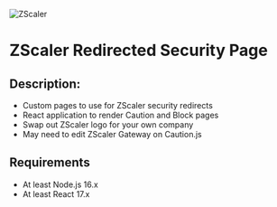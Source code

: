 ![ZScaler](https://upload.wikimedia.org/wikipedia/en/thumb/f/fa/Zscaler_logo.svg/640px-Zscaler_logo.svg.png 'ZScaler')

# ZScaler Redirected Security Page

## Description:

- Custom pages to use for ZScaler security redirects
- React application to render Caution and Block pages
- Swap out ZScaler logo for your own company
- May need to edit ZScaler Gateway on Caution.js

## Requirements

- At least Node.js 16.x
- At least React 17.x
